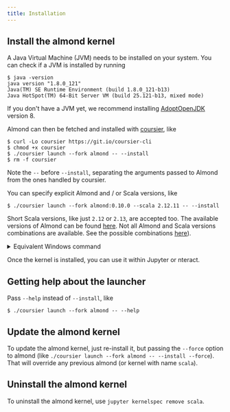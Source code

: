 ```yaml
---
title: Installation
---
```


## Install the almond kernel

A Java Virtual Machine (JVM) needs to be installed on your system. You
can check if a JVM is installed by running
```text
$ java -version
java version "1.8.0_121"
Java(TM) SE Runtime Environment (build 1.8.0_121-b13)
Java HotSpot(TM) 64-Bit Server VM (build 25.121-b13, mixed mode)
```
If you don't have a JVM yet, we recommend installing [AdoptOpenJDK](https://adoptopenjdk.net) version 8.

Almond can then be fetched and installed with [coursier](http://get-coursier.io),
like
```text
$ curl -Lo coursier https://git.io/coursier-cli
$ chmod +x coursier
$ ./coursier launch --fork almond -- --install
$ rm -f coursier
```

Note the `--` before `--install`, separating the arguments passed to Almond
from the ones handled by coursier.

You can specify explicit Almond and / or Scala versions, like
```text
$ ./coursier launch --fork almond:0.10.0 --scala 2.12.11 -- --install
```

Short Scala versions, like just `2.12` or `2.13`, are accepted too.
The available versions of Almond can be found [here](https://github.com/almond-sh/almond/releases).
Not all Almond and Scala versions combinations are available.
See the possible combinations [here](install-versions.md)).


<details>
<summary>Equivalent Windows command</summary>
```bat
> bitsadmin /transfer downloadCoursierCli https://git.io/coursier-cli "%cd%\coursier"
> bitsadmin /transfer downloadCoursierBat https://git.io/coursier-bat "%cd%\coursier.bat"
> .\coursier launch --fork almond -M almond.ScalaKernel -- --install
```
</details>

Once the kernel is installed, you can use it within Jupyter or nteract.

## Getting help about the launcher

Pass `--help` instead of `--install`, like
```text
$ ./coursier launch --fork almond -- --help
```

## Update the almond kernel

To update the almond kernel, just re-install it, but passing the `--force` option to almond (like `./coursier launch --fork almond -- --install --force`). That will override any previous almond (or kernel with name `scala`).

## Uninstall the almond kernel

To uninstall the almond kernel, use `jupyter kernelspec remove scala`.
